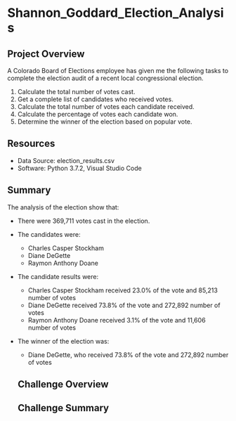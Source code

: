 # Shannon_Goddard_Election_Analysis

## Project Overview
A Colorado Board of Elections employee has given me the following tasks to complete the election audit of a recent local congressional election.

1. Calculate the total number of votes cast.
2. Get a complete list of candidates who received votes.
3. Calculate the total number of votes each candidate received.
4. Calculate the percentage of votes each candidate won.
5. Determine the winner of the election based on popular vote.

## Resources
- Data Source: election_results.csv
- Software: Python 3.7.2, Visual Studio Code

## Summary
The analysis of the election show that:
- There were 369,711 votes cast in the election.
- The candidates were:
  - Charles Casper Stockham
  - Diane DeGette
  - Raymon Anthony Doane
- The candidate results were:
  - Charles Casper Stockham received 23.0% of the vote and 85,213  number of votes
  - Diane DeGette           received 73.8% of the vote and 272,892 number of votes
  - Raymon Anthony Doane    received 3.1%  of the vote and 11,606  number of votes
- The winner of the election was:
  - Diane DeGette, who received 73.8% of the vote and 272,892 number of votes
  
  ## Challenge Overview
  
  ## Challenge Summary
  
